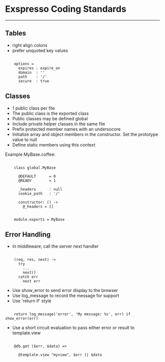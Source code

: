 # Exspresso Coding Standards
---

## Tables

  * right align colons
  * prefer unquoted key values

```

    options =
      expires : expire_on
      domain  : ''
      path    : '/'
      secure  : true
```


## Classes

  * 1 public class per file
  * The public class is the exported class
  * Public classes may be defined global
  * Include private helper classes in the same file
  * Prefix protected member names with an undersocore
  * Initialize array and object members in the constructor. Set the prototype value to null
  * Define static members using this context

  Example MyBase.coffee:

```

    class global.MyBase

      @DEFAULT      = 0
      @READY        = 1

      _headers      : null
      cookie_path   : '/'

      constructor: () ->
        @_headers = []


    module.exports = MyBase
```




## Error Handling

  * In middleware, call the server next handler

```

    (req, res, next) ->
      try
        ...
        next()
      catch err
        next err
```

  * Use show_error to send error display to the browser
  * Use log_message to record the message for support
  * Use 'return if' style


```

    return log_message('error', 'My message: %s', err) if show_error(err)
```

  * Use a short circuit evaluation to pass either error or result to template.view


```

    @db.get ($err, $data) =>

      @template.view "myview", $err || $data
```




